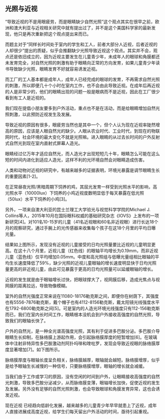 ## 光照与近视

“导致近视的不是用眼疲劳，而是眼睛缺少自然光照”这个观点其实在很早之前，欧洲和澳大利亚与近视相关研究中就有提出过了，并不是这个美国科学家的最新发现，他只是再次重新把这个观点提出来而已。

而题主对于“同样长时间处于室内的学生和工人，前者大部分人近视，后者近视的人却很少”提出的质疑，似乎会推翻缺少光照导致近视这个观点。其实并不会，观点还是依旧成立的，因为近视主要发生在儿童青少年，未成年人的眼球和角膜都还未发育完全，对自然光照的刺激有助于眼睛向正常的方向发育，如果儿童青少年读书导致缺少光照，眼睛发育不好就容易诱发近视。

而工厂的工人基本都是成年人，成年人已经完成的眼球的发育，不再需求自然光照的刺激，所以即便几十个小时在室内工作，也不会由此导致近视。在成年后再近视的人是非常少的，他们的眼睛出现的问题一般是眼病而不是近视，因此在工厂很少看到有工人是近视的。

我们现在提倡小朋友要多到户外活动，重点也不是在活动，而是给眼睛增加自然光照刺激，以此预防近视发生及发展。

导致近视的原因有很多，眼疲劳当然也是其中一个，但个人认为现在近视率陡然增高的原因，应该是人眼自然光的缺少。人眼从农业时代、工业时代，到现在的物联网时代，社会环境的最大变化不就是光照嘛。进入眼睛的从过去长时间的户外反射式自然光到现在室内直射式屏幕人造光。

眼睛经过亿万年才适应自然光，而人造光才出现短短几十年，眼睛怎么可能在这么短的时间内进化到适应人造光，这样不利的光环境自然会对眼睛造成伤害。

人类和动物对近视的研究中，有越来越多的证据表明，环境光暴露是调节眼睛生长的重要因素[1-2]。

在正常昼夜光照/黑暗周期下饲养的鸡，其屈光发育一样受到光照水平的影响，高光照水平（10000lux）下饲养的小鸡近视度数明显低于每天暴露在低光照（50lux）水平下饲养的小鸡[3]。

另外，一项来自澳大利亚的昆士兰理工大学验光与视觉科学学院的Michael J. Collins等人，2015年10月在国际眼科权威的基础研究杂志《IOVS》上发布的一项新研究[4]。对101名10-15岁的儿童（41名近视眼和60名非近视眼）进行长达18个月的观察研究，通过手腕上的光传感器来收集每个孩子在这18个月里的平均日曝光量。

结果如上图所示，发现没有近视的儿童接受的日均光照量要比近视的儿童明显更高。在这十八个月里，近视儿童（红色线）的眼轴平均增长为0.19mm，而非近视儿童（蓝色线）仅平均增加0.05mm。中度和高光照组与低曝光量组相比眼轴的平均生长速度降低了59%，缺少光照的近视儿童眼轴的增长速度明显快于日均光照量更高的非近视儿童，由此可见暴露于更高的日均光照量可以延缓眼轴的增长。

近视的发生就是由于眼轴增长过快，把眼球撑大了，视网膜后移，造成光焦点与视网膜的距离拉远，导致物像模糊。

室外的自然光强度正常来说在11080-18176勒克斯之间，即便你在树荫下，其强度也有5556-7876勒克斯，戴个帽子也有4112-8156勒克斯，戴太阳镜光线强度水平在1792-6800勒克斯之间[5]。可是室内的人造光环境光线强度只有112-156勒克斯而已，我们在室内长时间工作，眼睛根本没机会到户外接收高强度的自然光照，导致我们的眼轴长快了。

户外的自然光，是一种全光谱高强度光照，其有利于促进多巴胺分泌。多巴胺介导眼睛生长抑制，在脉络膜上游起作用，会引起脉络膜厚度的短暂增加[6]。在玻璃体中注射非特异性多巴胺激动剂阿扑吗啡和喹吡罗，发现会导致近视眼的脉络膜厚度显著增加[7]。如下图所示。

脉络膜厚度与眼轴长度呈负相关，脉络膜越厚，眼轴就会越短。脉络膜增厚，似乎是给予眼轴生长减慢的一种信号，只要脉络膜增厚，眼轴的增长就会减缓。

当我们由于工作或学习的原因，没有空闲的时间到户外，让眼睛接收高强度的自然光刺激，导致多巴胺分泌减少，从而脉络膜变薄，眼轴增长加快，促使近视的发生及发展。另外没有足够的自然光照刺激，也会导致眼球和角膜发育异常，这也会诱发近视。

现在近视 已经趋向低龄化发展，越来越多的儿童青少年早早就患上了近视，成年人直接进展成高度近视，给学生们每天留出户外活动的时间，亟待引起重视。